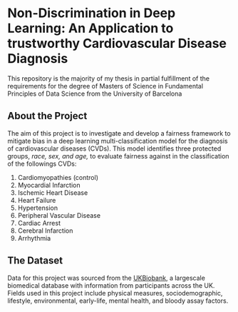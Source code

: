 # Non-Discrimination in Deep Learning: An Application to trustworthy Cardiovascular Disease Diagnosis

This repository is the majority of my thesis in partial fulfillment of the requirements for the degree of Masters of Science in Fundamental Principles of Data Science from the University of Barcelona

## About the Project

The aim of this project is to investigate and develop a fairness framework to mitigate bias in a deep learning multi-classification model for the diagnosis of cardiovascular diseases (CVDs). This model identifies three protected groups, *race, sex, and age,* to evaluate fairness against in the classification of the followings CVDs:

  1. Cardiomyopathies (control)
  2. Myocardial Infarction
  3. Ischemic Heart Disease
  4. Heart Failure
  5. Hypertension
  6. Peripheral Vascular Disease
  7. Cardiac Arrest
  8. Cerebral Infarction
  9. Arrhythmia

## The Dataset

Data for this project was sourced from the [UKBiobank](https://www.ukbiobank.ac.uk/), a largescale biomedical database with information from participants across the UK. Fields used in this project include physical measures, sociodemographic, lifestyle, environmental, early-life, mental health, and bloody assay factors.
